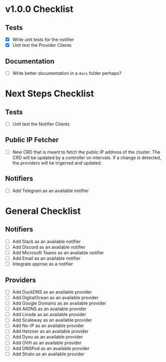 # v1.0.0 Checklist


## Tests

- [x] Write unit tests for the notifier
- [x] Unit test the Provider Clients

## Documentation

- [ ] Write better documentation in a `docs` folder perhaps?

# Next Steps Checklist

## Tests

- [ ] Unit test the Notifier Clients

## Public IP Fetcher

- [ ] New CRD that is meant to fetch the public IP address of the cluster. The CRD will be updated by a controller on intervals. If a change is detected, the providers will be trigerred and updated.

## Notifiers

- [ ] Add Telegram as an available notifier

# General Checklist

## Notifiers

- [ ] Add Slack as an available notifier
- [ ] Add Discord as an available notifier
- [ ] Add Microsoft Teams as an available notifier
- [ ] Add Email as an available notifier
- [ ] Integrate apprise as a notifier

## Providers

- [ ] Add DuckDNS as an available provider
- [ ] Add DigitalOcean as an available provider
- [ ] Add Google Domains as an available provider
- [ ] Add AliDNS as an available provider
- [ ] Add Linode as an available provider
- [ ] Add Scaleway as an available provider
- [ ] Add No-IP as an available provider
- [ ] Add Hetzner as an available provider
- [ ] Add Dynu as an available provider
- [ ] Add OVH as an available provider
- [ ] Add DNSPod as an available provider
- [ ] Add Strato as an available provider
